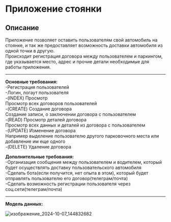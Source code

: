 # Приложение стоянки
## Описание
Приложение позволяет оставить пользователям свой автомобиль на стоянке, и так же предоставляет возможность доставки автомобиля из одной точки в другую.  
Происходит регистрация договора между пользователем и паркингом, где указывается место, адрес и прочие детали необходимые для работы приложения.  

---

**Основные требования:**  
-Регистрация пользователей  
-Логин, логаут пользователя  
-(INDEX) Просмотр  
Просмотр всех договоров пользователей  
-(CREATE) Создание договора  
Создание записи, о заключении договора с пользователем  
-(READ) Просмотр деталей договора  
Просмотр всех данных и деталей из договора с пользователем  
-(UPDATE) Изменение договора  
Например выделение пользователю другого парковочного места или добавление им еще одного  
-(DELETE) Удаление договора  


**Дополнительные требования:**  
-Организация сообщения между пользователем и водителем, который будет осуществлять доставку пользовательского автомобиля  
-Сделать бота(если получится, нет опыта в этом), который будет отправлять пользователю его договор(телеграм/почта)  
-Сделать возможность регистрации пользователя через соц.сети(телеграм/почта)  

---

**Модель данных:**

![изображение_2024-10-07_144832682](https://github.com/user-attachments/assets/e232a91b-cfac-4483-9484-9c5c21134264)
